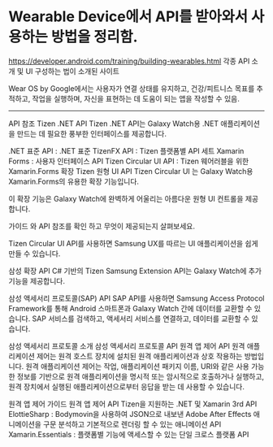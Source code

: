 # Wearable Device에서 API를 받아와서 사용하는 방법을 정리함.

https://developer.android.com/training/building-wearables.html
각종 API 소개 및 UI 구성하는 법이 소개된 사이트

Wear OS by Google에서는 사용자가 연결 상태를 유지하고, 건강/피트니스 목표를 추적하고, 작업을 실행하며, 자신을 표현하는 데 도움이 되는 앱을 작성할 수 있음.



---

API 참조
Tizen .NET API
Tizen .NET API는 Galaxy Watch용 .NET 애플리케이션을 만드는 데 필요한 풍부한 인터페이스를 제공합니다.

.NET 표준 API : .NET 표준
TizenFX API : Tizen 플랫폼별 API 세트
Xamarin Forms : 사용자 인터페이스 API
Tizen Circular UI API : Tizen 웨어러블을 위한 Xamarin.Forms 확장
Tizen 원형 UI API
Tizen Circular UI 는 Galaxy Watch용 Xamarin.Forms의 유용한 확장 기능입니다.

이 확장 기능은 Galaxy Watch에 완벽하게 어울리는 아름다운 원형 UI 컨트롤을 제공합니다.

가이드 와 API 참조를 확인 하고 무엇이 제공되는지 살펴보세요.

Tizen Circular UI API를 사용하면 Samsung UX를 따르는 UI 애플리케이션을 쉽게 만들 수 있습니다.


삼성 확장 API
C# 기반의 Tizen Samsung Extension API는 Galaxy Watch에 추가 기능을 제공합니다.

삼성 액세서리 프로토콜(SAP) API
SAP API를 사용하면 Samsung Access Protocol Framework를 통해 Android 스마트폰과 Galaxy Watch 간에 데이터를 교환할 수 있습니다. SAP 서비스를 검색하고, 액세서리 서비스를 연결하고, 데이터를 교환할 수 있습니다.

삼성 액세서리 프로토콜 소개
삼성 액세서리 프로토콜 API
원격 앱 제어 API
원격 애플리케이션 제어는 원격 호스트 장치에 설치된 원격 애플리케이션과 상호 작용하는 방법입니다. 원격 애플리케이션 제어는 작업, 애플리케이션 패키지 이름, URI와 같은 사용 가능한 정보를 기반으로 원격 애플리케이션을 명시적 또는 암시적으로 호출하거나 실행하고, 원격 장치에서 실행된 애플리케이션으로부터 응답을 받는 데 사용할 수 있습니다.

원격 앱 제어 가이드
원격 앱 제어 API
Tizen을 지원하는 .NET 및 Xamarin 3rd API
ElottieSharp : Bodymovin을 사용하여 JSON으로 내보낸 Adobe After Effects 애니메이션을 구문 분석하고 기본적으로 렌더링 할 수 있는 애니메이션 API
Xamarin.Essentials : 플랫폼별 기능에 액세스할 수 있는 단일 크로스 플랫폼 API
